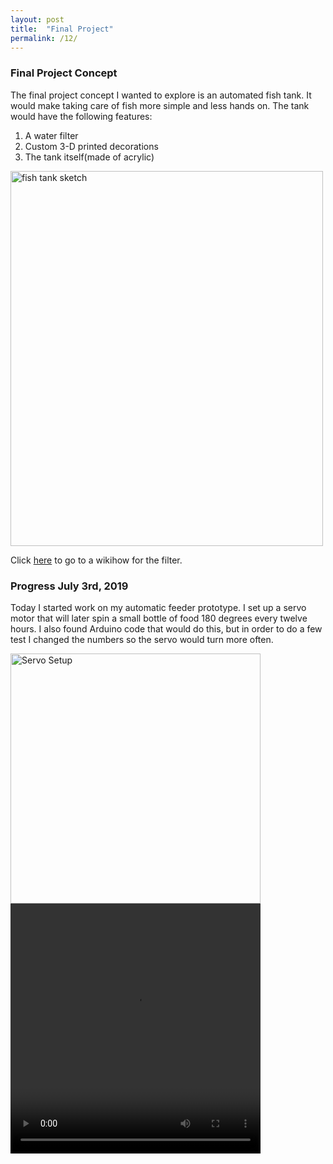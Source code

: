 ```yaml
---
layout: post
title:  "Final Project"
permalink: /12/
---
```


### Final Project Concept

The final project concept I wanted to explore is an automated fish tank. It would make taking care of fish more simple and less hands on. The tank would have the following features:

1. A water filter
2. Custom 3-D printed decorations
3. The tank itself(made of acrylic)

<img src="fishtank.jpeg" alt="fish tank sketch" style="width:500px;height:600px;">

Click <a href="https://www.wikihow.com/Make-Your-Own-Underwater-Aquarium-Filter">here</a> to go to a wikihow for the filter.

### Progress July 3rd, 2019

Today I started work on my automatic feeder prototype. I set up a servo motor that will later spin a small bottle of food 180 degrees every twelve hours. I also found Arduino code that would do this, but in order to do a few test I changed the numbers so the servo would turn more often. 

<img src="servo.JPG" alt="Servo Setup" style="width:400px;height:400px;">

<video width="400" height="400" controls>
	<source src="servoturn.mp4" type="video/mp4">
</video>












